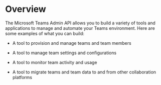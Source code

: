 # Overview

The Microsoft Teams Admin API allows you to build a variety of tools and applications to manage and automate your Teams environment. Here are some examples of what you can build:

- A tool to provision and manage teams and team members

- A tool to manage team settings and configurations

- A tool to monitor team activity and usage

- A tool to migrate teams and team data to and from other collaboration platforms
